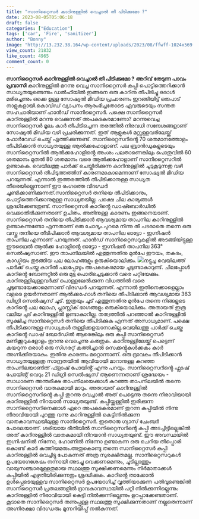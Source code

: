 ```yaml
---
title: "സാനിറ്റൈസർ കാറിനുള്ളിൽ വെച്ചാൽ തീ പിടിക്കുമോ ?"
date: 2023-08-05T05:06:18
draft: false
categories: ["Education"]
tags: ['car', 'Fire', 'sanitizer']
author: "Bonny"
image: "http://13.232.38.164/wp-content/uploads/2023/08/ffwff-1024x569.jpg"
view_count: 21832
like_count: 4965
comment_count: 0
---
```


**സാനിറ്റൈസർ കാറിനുള്ളിൽ വെച്ചാൽ തീ പിടിക്കുമോ ?** **അറിവ് തേടുന്ന പാവം പ്രവാസി** കാറിനുള്ളിൽ മറന്നു വെച്ച സാനിറ്റൈസര്‍ കുപ്പി പൊട്ടിത്തെറിക്കാൻ സാധ്യതയുണ്ടെന്നും ഡൽഹിയിൽ ഇങ്ങനെ ഒരു കാറിനു തീപിടിച്ചു ഒരാള്‍ മരിച്ചെന്നും ഒക്കെ ഉള്ള സോഷ്യൽ മീഡിയ പ്രചാരണം ഇറങ്ങിയിട്ട് ഒരുപാട് നാളുകളായി.കൊവിഡ് വ്യാപനം ആരംഭിച്ചതോടെ ഏവരുടെയും സന്തത സഹചാരിയാണ് ഹാൻഡ് സാനിറ്റൈസര്‍. പക്ഷെ സാനിറ്റൈസര്‍ കാറിനുള്ളിൽ മറന്നു വെക്കുന്നത് അപകടകരമാണോ? മറന്നുവെച്ച സാനിറ്റൈസര്‍ മൂലം കാര്‍ തീപിടിച്ചെന്ന തരത്തിൽ നിരവധി സന്ദേശങ്ങളാണ് സോഷ്യൽ മീഡിയ വഴി പ്രചരിക്കുന്നത്. ഇത് ആളുകള്‍ മറ്റുള്ളവരിലേയ്ക്ക് ഫോര്‍വേഡ് ചെയ്ത് എത്തിക്കുന്നുണ്ട്. [](http://13.232.38.164/wp-content/uploads/2023/08/ffwff.jpg)സാനിറ്റൈസറിൻ്റെ 70 ശതമാനത്തോളം തീപിടിക്കാൻ സാധ്യതയുള്ള ആൽക്കഹോളാണ്. പല ബ്രാൻഡുകളുടെയും സാനിറ്റൈസറിൽ ആൽക്കഹോളിൻ്റെ അംശം പലതാണെങ്കിലും പൊതുവിൽ 60 ശതമാനം മുതൽ 80 ശതമാനം വരെ ആൽക്കഹോളാണ് സാനിറ്റൈസറിൽ ഉണ്ടാകുക. വെയിലത്തു പാര്‍ക്ക് ചെയ്തിരിക്കുന്ന കാറിനുള്ളിൽ ചൂടുകൂടുന്നതു വഴി സാനിറ്റൈസര്‍ തീപിടുത്തത്തിന് കാരണമാകാമെന്നാണ് സോഷ്യൽ മീഡിയ പറയുന്നത്. എന്നാൽ ഇത്തരത്തിൽ തീപിടിക്കാനുള്ള സാധ്യത തീരെയില്ലെന്നാണ് ഈ രംഗത്തെ വിദഗ്ധര്‍ ചൂണ്ടിക്കാണിക്കുന്നത്.സാനിറ്റൈസര്‍ തനിയെ തീപിടിക്കാനും, പൊട്ടിത്തെറിക്കാനുമുള്ള സാധ്യതയില്ല. പക്ഷെ ചില കാര്യങ്ങള്‍ ശ്രദ്ധിക്കേണ്ടതുണ്ട്. സാനിറ്റൈസര്‍ കാറിൻ്റെ ഡാഷ്ബോര്‍ഡിൽ വെക്കാതിരിക്കുന്നതാണ് ഉചിതം. അതിനുള്ള കാരണം ഇങ്ങനെയാണ്. സാനിറ്റൈസര്‍ തനിയെ തീപിടിക്കാൻ ആവശ്യമായ താപനില കാറിനുള്ളിൽ ഉണ്ടാകുന്നുണ്ടോ എന്നതാണ് ഒരു ചോദ്യം.പുറമെ നിന്നു തീ പടരാതെ തന്നെ ഒരു വസ്തു തനിയെ തീടിപിക്കാൻ ആവശ്യമായ താപനില ഓട്ടോ - ഇഗ്നിഷൻ താപനില എന്നാണ് പറയുന്നത്. ഹാൻഡ് സാനിറ്റൈസറുകളിൽ അടങ്ങിയിട്ടുള്ള ഈഥൈൽ ആൽക്ക ഹോളിൻ്റെ ഓട്ടോ - ഇഗ്നിഷൻ താപനില 363° സെൽഷ്യസാണ്. ഈ താപനിലയിൽ എത്തുന്നതിനു മുൻപേ ഈയം, തകരം, കാഡ്മിയം തുടങ്ങിയ പല ലോഹങ്ങളും ഉരുകിയൊലിക്കും. [![](http://13.232.38.164/wp-content/uploads/2023/08/rrrrr-1-1024x683.jpg)](http://13.232.38.164/wp-content/uploads/2023/08/rrrrr-1-scaled.jpg)നട്ടുച്ച വെയിലത്ത് പാര്‍ക്ക് ചെയ്ത കാറിൽ പലപ്പോഴും അപകടകരമായ ചൂടുണ്ടാകാറുണ്ട്. ചിലപ്പോള്‍ കാറിൻ്റെ ബോണറ്റിൽ ഒരു മുട്ട പൊരിച്ചെടുക്കാൻ വരെ പറ്റിയേക്കും. കാറിനുള്ളിലുള്ളവര്‍ക്ക് പൊള്ളലേൽക്കുന്ന വിധത്തിൽ വരെ ചൂടുണ്ടായേക്കാമെന്നാണ് വിദഗ്ധര്‍ പറയുന്നത്. എന്നാൽ ഇതിനെക്കാളെല്ലാം വളരെ ഉയര്‍ന്നതാണ് ആൽക്കഹോള്‍ തനിയെ തീപിടിക്കാൻ ആവശ്യമായ 363 ഡിഗ്രി സെൽഷ്യസ് ചൂട്. ഇത്രയും ചൂട് എത്തുന്നതിനു മുൻപേ തന്നെ നിങ്ങളുടെ കാറിൻ്റെ പല ലോഹ, പ്ലാസ്റ്റിക് ഭാഗങ്ങളും ഒരുകിയൊലിക്കും. അതായത് ഇത്ര വലിയ ചൂട് കാറിനുള്ളിൽ ഉണ്ടാകാറില്ല. തത്വത്തിൽ പറഞ്ഞാൽ കാറിനുള്ളിൽ സൂക്ഷിച്ച സാനിറ്റൈസര്‍ തനിയെ തീപിടിക്കുക എന്നത് അസാധ്യമാണ്. പക്ഷെ തീപിടിക്കാനുള്ള സാധ്യകള്‍ തള്ളിക്കളയാനാകില്ല.വെയിലത്തു പാര്‍ക്ക് ചെയ്ത കാറിൻ്റെ ഡാഷ് ബോര്‍ഡിൽ ആരെങ്കിലും ഒരു കുപ്പി സാനിറ്റൈസര്‍ മണിക്കൂറുകളോളം തുറന്നു വെച്ചെന്നു കരുതുക. കാറിനുള്ളിലേയ്ക്ക് പെട്ടെന്ന് കയറുന്ന ഒരാള്‍ ഒരു സിഗരറ്റ് കത്തിച്ചാൽ സെക്കൻ്റുകള്‍ക്കകം കാര്‍ അഗ്നിക്കിരയാകും. ഇതിനു കാരണം മറ്റൊന്നാണ്. ഒരു ദ്രാവകം തീപിടിക്കാൻ സാധ്യതയുള്ളത്ര സാന്ദ്രതയിൽ ആവിയായി മാറാനുള്ള കുറഞ്ഞ താപനിലയാണിത് ഫ്ളാഷ് പോയിൻ്റ് എന്നു പറയും. സാനിറ്റൈസറിൻ്റെ ഫ്ലാഷ് പോയിൻ്റ് വെറും 21 ഡിഗ്രി സെൽഷ്യസ് ആണെന്നതാണ് ശ്രദ്ധേയം - സാധാരണ അന്തരീക്ഷ താപനിലയെക്കാള്‍ കുറഞ്ഞ താപനിലയിൽ തന്നെ സാനിറ്റൈസര്‍ വാതകമായി മാറും. അതായത് കാറിനുള്ളിൽ സാനിറ്റൈസറിൻ്റെ കുപ്പി തുറന്നു വെച്ചാൽ അത് പെട്ടെന്നു തന്നെ നീരാവിയായി കാറിനുള്ളിൽ നിറയാൻ സാധ്യതയുണ്ട്. കുപ്പിയ്ക്കുള്ളിൽ ഇരിക്കുന്ന സാനിറ്റൈസറിനെക്കാള്‍ ഏറെ അപകടകരമാണ് തുറന്ന കുപ്പിയിൽ നിന്നു നീരാവിയായി പുറത്തു വന്നു കാറിനുള്ളിൽ കെട്ടിനിൽക്കുന്ന വാതകാവസ്ഥയിലുള്ള സാനിറ്റൈസര്‍. ഇതൊരു ഗ്യാസ് ചേംബര്‍ പോലെയാണ്. ശരിയായ രീതിയിൽ സാനിറ്റൈസറിൻ്റെ കുപ്പി അടച്ചിട്ടില്ലെങ്കിൽ അത് കാറിനുള്ളിൽ വാതകമായി നിറയാൻ സാധ്യതയുണ്ട്. ഈ അവസ്ഥയിൽ ഇഗ്നിഷനിൽ നിന്നോ, ഹോണിൽ നിന്നോ ഉണ്ടാകുന്ന ഒരു ചെറിയ തീപ്പൊരി കൊണ്ട് കാര്‍ കത്തിയമരും.അതുകൊണ്ടു തന്നെ സാനിറ്റൈസര്‍ കുപ്പി കാറിനുള്ളിൽ വെച്ചിട്ടു പോകുന്നത് അത്ര സുരക്ഷിതമല്ല. സാനിറ്റൈസറുകള്‍ ഉപയോഗശേഷം നന്നായി അടച്ചു വെക്കണമെന്നും, ചൂടില്ലാത്തും വായുസഞ്ചാരമുള്ളതുമായ സ്ഥലത്തു സൂക്ഷിക്കണമെന്നും നിര്‍മാതാക്കള്‍ കുപ്പിയിൽ എഴുതിയിരിക്കുന്നതും ശ്രദ്ധിക്കുക. കാറിൻ്റെ താക്കോൽ ഉള്‍പ്പെടെയുള്ളവ സാനിറ്റൈസര്‍ ഉപയോഗിച്ച് വൃത്തിയാക്കുന്ന പതിവുണ്ടെങ്കിൽ സാനിറ്റൈസര്‍ പ്രതലങ്ങളിൽ ദ്രാവകാവസ്ഥയിൽ പറ്റി നിൽക്കുന്നില്ലെന്നും കാറിനുള്ളിൽ നീരാവിയായി കെട്ടി നിൽക്കുന്നില്ലെന്നും ഉറപ്പാക്കേണ്ടതാണ്. കൂടാതെ സാനിറ്റൈസര്‍ തണുപ്പുള്ള സ്ഥലത്തു സൂക്ഷിക്കുന്നതാണ് നല്ലതെന്നാണ് അഗ്നിരക്ഷാ വിദഗ്ധരും മുന്നറിയിപ്പ് നൽകുന്നത്.
